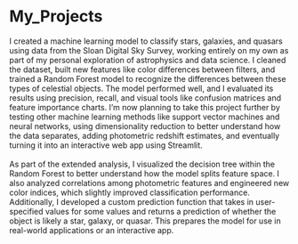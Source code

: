 # My_Projects

I created a machine learning model to classify stars, galaxies, and quasars using data from the Sloan Digital Sky Survey, working entirely on my own as part of my personal exploration of astrophysics and data science. I cleaned the dataset, built new features like color differences between filters, and trained a Random Forest model to recognize the differences between these types of celestial objects. The model performed well, and I evaluated its results using precision, recall, and visual tools like confusion matrices and feature importance charts. I’m now planning to take this project further by testing other machine learning methods like support vector machines and neural networks, using dimensionality reduction to better understand how the data separates, adding photometric redshift estimates, and eventually turning it into an interactive web app using Streamlit.
<br><br>
As part of the extended analysis, I visualized the decision tree within the Random Forest to better understand how the model splits feature space. I also analyzed correlations among photometric features and engineered new color indices, which slightly improved classification performance. Additionally, I developed a custom prediction function that takes in user-specified values for some values and returns a prediction of whether the object is likely a star, galaxy, or quasar. This prepares the model for use in real-world applications or an interactive app.
